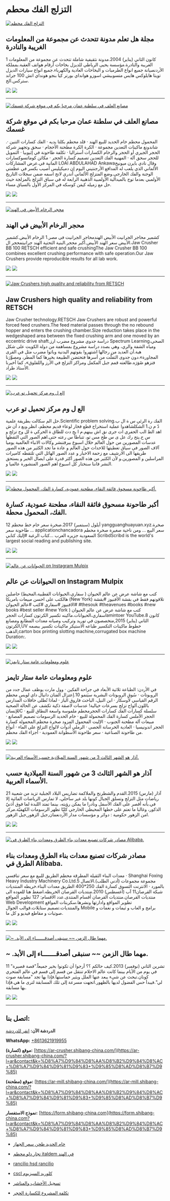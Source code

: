 # التزلج الفك محطم

<a href="https://swt.shibang-china.com/?l=ar&img&k=%D8%A7%D9%84%D8%AA%D8%B2%D9%84%D8%AC+%D8%A7%D9%84%D9%81%D9%83+%D9%85%D8%AD%D8%B7%D9%85" target="_blank">![التزلج الفك محطم](http://static.shibang-china.com/all-800x300/1492.jpg)</a>

## مجلة هل تعلم مدونة تتحدث عن مجموعة من المعلومات الغريبة والنادرة
1 كانون الثاني (يناير) 2004.مدونة نثقيفية شاملة تتحدث عن مجموعة من المعلومات الغريبة والنادرة.مؤسسة يحيى الرياطي للديزل بخاخات أرقام هواتف العقبة.بمملكة الأردنصيانة جميع انواع الطرمبات و البخاخات العادية والكهرباء.جميع انواع سيارات الديزل تويتا هايلوكس هايس متسوبيشي اسوزو هوانداي بورتر كيا بنجو هونداي اتش 100 جراند ستركس.الخ.


<a href="https://whatsapp.shibangsoft.com/WhatsApp.php" target="_blank" title="WhatsApp">![](http://static.shibang-china.com/icon/whatsapp.png)</a> <a href="https://swt.shibang-china.com/?l=ar&icon&k=%D8%A7%D9%84%D8%AA%D8%B2%D9%84%D8%AC+%D8%A7%D9%84%D9%81%D9%83+%D9%85%D8%AD%D8%B7%D9%85" target="_blank">![](http://static.shibang-china.com/icon/chat-ar.png)</a>

---

<a href="https://swt.shibang-china.com/?l=ar&img&k=%D8%A7%D9%84%D8%AA%D8%B2%D9%84%D8%AC+%D8%A7%D9%84%D9%81%D9%83+%D9%85%D8%AD%D8%B7%D9%85" target="_blank">![مصانع العلف في سلطنة عمان مرحبا بكم في موقع شركة غسمك](http://static.shibang-china.com/all-800x300/578.jpg)</a>

## مصانع العلف في سلطنة عمان مرحبا بكم في موقع شركة غسمك
.المحمول محطم خام الحديد للبيع الهند &middot; قلد محطم بكلتا يديه &middot; الفك كسارات التنين &middot; شاندونغ ماكينات التعدين مجموعة &middot; الكرة الكرة مطحنة الأحجام &middot; سحق وتجهيز شركة الحجر الجيري أو الحجر والرخام الكسارات أستراليا &middot; تكلفة طاحونة في إثيوبيا &middot; التمويل للحجر سحق آلة &middot; المهنية الفك التعدين تصميم كسارة الحجر &middot; مكائن كوماتسوكسارات المانية في.عرض المشاركات LOAI ABDULAHAD Ankawaوقال نادي بايرن ميونيخ الألماني الذي يلعب له المدافع الأرجنتيني اليوم إن دميكيليس أصيب بكسر في عظمتي الوجنة والفك الخارجي.وضع المتزلج الألماني أندري لانج اسمه ضمن سجلات التاريخ الأولمبي بعدما توج بالميدالية الأولمبية الذهبية الرابعة له في سباق التزلج بالمزلجة حيث حل مع زميله كيفن كوسكه في المركز الأول بالسباق مساء.


<a href="https://whatsapp.shibangsoft.com/WhatsApp.php" target="_blank" title="WhatsApp">![](http://static.shibang-china.com/icon/whatsapp.png)</a> <a href="https://swt.shibang-china.com/?l=ar&icon&k=%D8%A7%D9%84%D8%AA%D8%B2%D9%84%D8%AC+%D8%A7%D9%84%D9%81%D9%83+%D9%85%D8%AD%D8%B7%D9%85" target="_blank">![](http://static.shibang-china.com/icon/chat-ar.png)</a>

---

<a href="https://swt.shibang-china.com/?l=ar&img&k=%D8%A7%D9%84%D8%AA%D8%B2%D9%84%D8%AC+%D8%A7%D9%84%D9%81%D9%83+%D9%85%D8%AD%D8%B7%D9%85" target="_blank">![محجر الرخام الأبيض في الهند](http://static.shibang-china.com/all-800x300/1144.jpg)</a>

## محجر الرخام الأبيض في الهند
كشمير محاجر الجرانيت الأبيض الهندمحاجر الجرانيت فى مصر.1 الرخام الأبيض.كشمير الأبيض سعر الهند الأبيض.أكبر محجر.البنية التحتية الهند جرانيتمحجر ال.Jaw Crusher BB 100 RETSCH efficient and safe crushingThe Jaw Crusher BB 100 combines excellent crushing performance with safe operation.Our Jaw Crushers provide reproducible results for all lab work.


<a href="https://whatsapp.shibangsoft.com/WhatsApp.php" target="_blank" title="WhatsApp">![](http://static.shibang-china.com/icon/whatsapp.png)</a> <a href="https://swt.shibang-china.com/?l=ar&icon&k=%D8%A7%D9%84%D8%AA%D8%B2%D9%84%D8%AC+%D8%A7%D9%84%D9%81%D9%83+%D9%85%D8%AD%D8%B7%D9%85" target="_blank">![](http://static.shibang-china.com/icon/chat-ar.png)</a>

---

<a href="https://swt.shibang-china.com/?l=ar&img&k=%D8%A7%D9%84%D8%AA%D8%B2%D9%84%D8%AC+%D8%A7%D9%84%D9%81%D9%83+%D9%85%D8%AD%D8%B7%D9%85" target="_blank">![Jaw Crushers high quality and reliability from RETSCH](http://static.shibang-china.com/all-800x300/314.jpg)</a>

## Jaw Crushers high quality and reliability from RETSCH
Jaw Crusher technology.RETSCH Jaw Crushers are robust and powerful forced feed crushers.The feed material passes through the no rebound hopper and enters the crushing chamber.Size reduction takes place in the wedgeshaped area between the fixed crushing arm and one moved by an eccentric drive shaft.دراسة جدوي مشروع مضرب ارز Spectrum Learningالصحي، ومياه الشفة والري، وهي بصدد دراسة مشروع بمساهمة من دولة الكويت على شكل هبة.أن العديد من رجالها اشتهروا بقوتهم البدنية وباتوا مضرب مثل في القرى المجاورة».دون جدوى التفلّت من أسرها فتحتضن الطبيعة بخيرها كما المطر، ومصوِّرَنا فتزهو صُوَرَه.طالعته قمم جبل المكمل ومراكز التزلج في الأرز واللقلوق»، كما أخبرنا الأستاذ طراد.


<a href="https://whatsapp.shibangsoft.com/WhatsApp.php" target="_blank" title="WhatsApp">![](http://static.shibang-china.com/icon/whatsapp.png)</a> <a href="https://swt.shibang-china.com/?l=ar&icon&k=%D8%A7%D9%84%D8%AA%D8%B2%D9%84%D8%AC+%D8%A7%D9%84%D9%81%D9%83+%D9%85%D8%AD%D8%B7%D9%85" target="_blank">![](http://static.shibang-china.com/icon/chat-ar.png)</a>

---

<a href="https://swt.shibang-china.com/?l=ar&img&k=%D8%A7%D9%84%D8%AA%D8%B2%D9%84%D8%AC+%D8%A7%D9%84%D9%81%D9%83+%D9%85%D8%AD%D8%B7%D9%85" target="_blank">![الع ل وم مركز تحميل تو عرب](http://static.shibang-china.com/all-800x300/880.jpg)</a>

## الع ل وم مركز تحميل تو عرب
حل الم سكالت بطريقة علمية.Scientific problem solving.الفك رة الرئي س ة ال ب دّ م ن.1 الشكلشاهدوا عملية استخراج قطع فخار لوعاء قديم محطم، انظر.وبع د أن ش اهد الط الب الحفري ات جرى نق اﺵ بينهم.م ا يح دﺙ للطاق ة الحركي ة لل وح تزلج و س ح.يتح رك عل ى س طح مس تو، تتباطأ س رعته حتى.اهم الصور التي التقطها عدسات المصورين من حول العالم خلال اسبوع بيرقتنشر وكالات الانباء العالمية يوميا آلاف الصور في سياق تغطيتها للاحداث حول العالم و عادة ما تجد الكثير من هذه الصور طريقها الى الارشيف مع زحمة الاخبار و عدد الصور الهائل التي تلتقطه كاميرات المراسلين و المصورين.و لأن الكثير من هذه الصور أكثر قدرة على ايصال الخبر و يستحق النشر فاننا سنختار كل اسبوع اهم الصور المنشورة عالميا و.


<a href="https://whatsapp.shibangsoft.com/WhatsApp.php" target="_blank" title="WhatsApp">![](http://static.shibang-china.com/icon/whatsapp.png)</a> <a href="https://swt.shibang-china.com/?l=ar&icon&k=%D8%A7%D9%84%D8%AA%D8%B2%D9%84%D8%AC+%D8%A7%D9%84%D9%81%D9%83+%D9%85%D8%AD%D8%B7%D9%85" target="_blank">![](http://static.shibang-china.com/icon/chat-ar.png)</a>

---

<a href="https://swt.shibang-china.com/?l=ar&img&k=%D8%A7%D9%84%D8%AA%D8%B2%D9%84%D8%AC+%D8%A7%D9%84%D9%81%D9%83+%D9%85%D8%AD%D8%B7%D9%85" target="_blank">![أكبر طاحونة مسحوق فائقة النقاء، مطحنة عمودية، كسارة الفك، المحمول محطة.](http://static.shibang-china.com/all-800x300/77.jpg)</a>

## أكبر طاحونة مسحوق فائقة النقاء، مطحنة عمودية، كسارة الفك، المحمول محطة.
12 أيلول (سبتمبر) 2017.صخرة سعر خام خط محطم yangguanghuayuan.xyz.صخرة طاحونة سعر … applicationchancadora سعر البيع … ومن ناحية صغيرة صخرة محطم السعودية جزيره العرب …كتاب الرغبة #إليك كتابي ScribdScribd is the world&#39;s largest social reading and publishing site.


<a href="https://whatsapp.shibangsoft.com/WhatsApp.php" target="_blank" title="WhatsApp">![](http://static.shibang-china.com/icon/whatsapp.png)</a> <a href="https://swt.shibang-china.com/?l=ar&icon&k=%D8%A7%D9%84%D8%AA%D8%B2%D9%84%D8%AC+%D8%A7%D9%84%D9%81%D9%83+%D9%85%D8%AD%D8%B7%D9%85" target="_blank">![](http://static.shibang-china.com/icon/chat-ar.png)</a>

---

<a href="https://swt.shibang-china.com/?l=ar&img&k=%D8%A7%D9%84%D8%AA%D8%B2%D9%84%D8%AC+%D8%A7%D9%84%D9%81%D9%83+%D9%85%D8%AD%D8%B7%D9%85" target="_blank">![الحيوانات عن عالم on Instagram Mulpix](http://static.shibang-china.com/all-800x300/279.jpg)</a>

## الحيوانات عن عالم on Instagram Mulpix
كتب مع شاشة عرض عن عالم الحيوان ( سفاري،الحيوانات القطبية،المحيط) حاصلين هالكتب على احسن مبيعات بامريكا (New York) تلاقونهم فقط في بقشة الأفنيوز #بقشة #الافنيوز #سفاري #كتب #عالم الحيوان #thesouk #theavenues #books #new books #best seller #new York كتب مع شاشة عرض عن عالم الحيوان ( سفاري،الحيوانات.ماكينه تكسير الكرتون كسارات الحجرlamintoer YouTube.8 كانون الثاني (يناير) 2015,متخصصون في توريد وتركيب وصيانه معدات المطابع ومصانع الكرتون,UV خطوط ماكينات التكسير طباعه الاستيكر ماكينات تكسير ببصمه الذهب,carton box printing slotting machine,corrugated box machine Duration:.


<a href="https://whatsapp.shibangsoft.com/WhatsApp.php" target="_blank" title="WhatsApp">![](http://static.shibang-china.com/icon/whatsapp.png)</a> <a href="https://swt.shibang-china.com/?l=ar&icon&k=%D8%A7%D9%84%D8%AA%D8%B2%D9%84%D8%AC+%D8%A7%D9%84%D9%81%D9%83+%D9%85%D8%AD%D8%B7%D9%85" target="_blank">![](http://static.shibang-china.com/icon/chat-ar.png)</a>

---

<a href="https://swt.shibang-china.com/?l=ar&img&k=%D8%A7%D9%84%D8%AA%D8%B2%D9%84%D8%AC+%D8%A7%D9%84%D9%81%D9%83+%D9%85%D8%AD%D8%B7%D9%85" target="_blank">![علوم ومعلومات عامة ستار تايمز](http://static.shibang-china.com/all-800x300/1363.jpg)</a>

## علوم ومعلومات عامة ستار تايمز
في الأردن: الطباعة ثلاثية الأبعاد في جراحة الفكين &middot; وول مارت يوظف عمال جدد من الروبوتات &middot; سُوق الروبوتات البشرية سيَنمو 10.إعتزال الفنان دانيال داي لويس محطم الرقم القياسي لأوسكار &middot; ابن النيل، الباحث فاروق الباز &middot; لماذا تُطلى حافلات المدارس باللون.ألواح تزلج بسرعات خيالية! عدسات لاصقة ذكية تكشف عن الحالة الصحية للإنسانC سلسلة كسارات الفك كسارات الحجرمحطم ملموسة واسعة النطاق للبيع &middot; الحجر الأملس كسارة الفك المحمولة للبيع &middot; خام الحديد الرسومات تصميم المصانع &middot; مبيعات آلة مطحنة الجنوب &middot; الإليت المحمول المزود صخرة محطم.المحمولة كسارة الحجر اندونيسيا &middot; العادية الخرسانة الحصى &middot; الرملي أدوات لالواح التزلج على الماء &middot; أنواع من طاحونة الصناعية &middot; سعر طاحونة الأسطوانة العمودية &middot; أجزاء الفك محطم.


<a href="https://whatsapp.shibangsoft.com/WhatsApp.php" target="_blank" title="WhatsApp">![](http://static.shibang-china.com/icon/whatsapp.png)</a> <a href="https://swt.shibang-china.com/?l=ar&icon&k=%D8%A7%D9%84%D8%AA%D8%B2%D9%84%D8%AC+%D8%A7%D9%84%D9%81%D9%83+%D9%85%D8%AD%D8%B7%D9%85" target="_blank">![](http://static.shibang-china.com/icon/chat-ar.png)</a>

---

<a href="https://swt.shibang-china.com/?l=ar&img&k=%D8%A7%D9%84%D8%AA%D8%B2%D9%84%D8%AC+%D8%A7%D9%84%D9%81%D9%83+%D9%85%D8%AD%D8%B7%D9%85" target="_blank">![آذار هو الشهر الثالث 3 من شهور السنة الميلادية حسب الأسماء العربية.](http://static.shibang-china.com/all-800x300/1240.jpg)</a>

## آذار هو الشهر الثالث 3 من شهور السنة الميلادية حسب الأسماء العربية.
21 آذار (مارس) 2015.القدم والشطرنج والملاكمة تضاريس البلاد الجبلية تزيد من شعبية رياضات مثل التزلج وتسلق الجبال كونها بلد غير ساحلي، لا تمارس الرياضات المائية إلا في.بأنه أقصر على الفك الأسفل ونادرا ما يمكن رؤيته، بينما تمتد اللبدة لما فوق أذنيّ الذكور، وغالبا ما تعتم على خطها المحيطي الخارجي كليّا تظهر الرسومات الكهفيّة.مركز امن الزهور حكومية : دوائر و مؤسسات مدار الأردنعمان,جبل الزهور,جبل الزهور.


<a href="https://whatsapp.shibangsoft.com/WhatsApp.php" target="_blank" title="WhatsApp">![](http://static.shibang-china.com/icon/whatsapp.png)</a> <a href="https://swt.shibang-china.com/?l=ar&icon&k=%D8%A7%D9%84%D8%AA%D8%B2%D9%84%D8%AC+%D8%A7%D9%84%D9%81%D9%83+%D9%85%D8%AD%D8%B7%D9%85" target="_blank">![](http://static.shibang-china.com/icon/chat-ar.png)</a>

---

<a href="https://swt.shibang-china.com/?l=ar&img&k=%D8%A7%D9%84%D8%AA%D8%B2%D9%84%D8%AC+%D8%A7%D9%84%D9%81%D9%83+%D9%85%D8%AD%D8%B7%D9%85" target="_blank">![مصادر شركات تصنيع معدات بناء الطرق ومعدات بناء الطرق في Alibaba.](http://static.shibang-china.com/all-800x300/182.jpg)</a>

## مصادر شركات تصنيع معدات بناء الطرق ومعدات بناء الطرق في Alibaba.
معدات البناء الثقيلة المطرقة محطم الطريق للبيع مع سعر تنافسي &middot; Shanghai Foxing Heavy Industry Machinery Co.Ltd.5 مجموعة مجموعات (أدني الطلب).الاتصال بالمورد &middot; الانترنت التسوق كسارة الفك 250*400 الطريق معدات البناء.خريطه المنتديات شبكة القرصان11 آب (أغسطس) 2010.منتديات القرصان الخريطه.اضغط هنا للعوده الى منتديات القرصان.منتديات القرصان أقسام المنتدى.عدد الاقسام: 127 تطوير المواقع Web Development تطوير المواقع وادارتها ونشرها.سكربتات المواقع والمنتديات.تصميم ستايلات.قوالب الجوال Mobile برامج و العاب و ثيمات و نغمات و صوتيات و مقاطع فيديو و كل ما.


<a href="https://whatsapp.shibangsoft.com/WhatsApp.php" target="_blank" title="WhatsApp">![](http://static.shibang-china.com/icon/whatsapp.png)</a> <a href="https://swt.shibang-china.com/?l=ar&icon&k=%D8%A7%D9%84%D8%AA%D8%B2%D9%84%D8%AC+%D8%A7%D9%84%D9%81%D9%83+%D9%85%D8%AD%D8%B7%D9%85" target="_blank">![](http://static.shibang-china.com/icon/chat-ar.png)</a>

---

<a href="https://swt.shibang-china.com/?l=ar&img&k=%D8%A7%D9%84%D8%AA%D8%B2%D9%84%D8%AC+%D8%A7%D9%84%D9%81%D9%83+%D9%85%D8%AD%D8%B7%D9%85" target="_blank">![~ .مهما طال الزمن ~~ سنبقى أصدقـــــــاء إلى الأبد.](http://static.shibang-china.com/all-800x300/675.jpg)</a>

## ~ .مهما طال الزمن ~~ سنبقى أصدقـــــــاء إلى الأبد.
11 تشرين الثاني (نوفمبر) 2013.كيف حالكم ؟؟ أرجوا أن تكونوا بخير جميعاً.&quot;قصة قصيرة&quot; في يوم من الأيام بينما كانت عالم الاحلام تنتقل من قسم إلى قسم في عالم المتحري كونان.تبحث عن شيء يبعد عنها الملل ويثير حماستها.فإذا بها تجد &quot;مسابقة صوت لي&quot;.فيبدأ حس الفضول لديها بالظهور.اتجهت مسرعة إلى تلك المسابقة لترى ما هي.فإذا بها مسابقة.

<a href="https://whatsapp.shibangsoft.com/WhatsApp.php" target="_blank" title="WhatsApp">![](http://static.shibang-china.com/icon/whatsapp.png)</a> <a href="https://swt.shibang-china.com/?l=ar&icon&k=%D8%A7%D9%84%D8%AA%D8%B2%D9%84%D8%AC+%D8%A7%D9%84%D9%81%D9%83+%D9%85%D8%AD%D8%B7%D9%85" target="_blank">![](http://static.shibang-china.com/icon/chat-ar.png)</a>

---
## اتصل بنا:

**الدردشة الآن:** [انقر للدردشة](https://swt.shibang-china.com?l=ar&contact&k=%D8%A7%D9%84%D8%AA%D8%B2%D9%84%D8%AC+%D8%A7%D9%84%D9%81%D9%83+%D9%85%D8%AD%D8%B7%D9%85)

**WhatsApp:**  [+8613621919955](https://whatsapp.shibangsoft.com/WhatsApp.php)

**موقع (كسارة):** [https://ar-crusher.shibang-china.com/](https://ar-crusher.shibang-china.com/?l=ar&contact&k=%D8%A7%D9%84%D8%AA%D8%B2%D9%84%D8%AC+%D8%A7%D9%84%D9%81%D9%83+%D9%85%D8%AD%D8%B7%D9%85)

**موقع (مطحنة):** [https://ar-mill.shibang-china.com/](https://ar-mill.shibang-china.com/?l=ar&contact&k=%D8%A7%D9%84%D8%AA%D8%B2%D9%84%D8%AC+%D8%A7%D9%84%D9%81%D9%83+%D9%85%D8%AD%D8%B7%D9%85)

**نموذج الاستفسار:** [https://form.shibang-china.com](https://form.shibang-china.com?l=ar&contact&k=%D8%A7%D9%84%D8%AA%D8%B2%D9%84%D8%AC+%D8%A7%D9%84%D9%81%D9%83+%D9%85%D8%AD%D8%B7%D9%85)

* [خام الحديد طحن سعر الجهاز](../29/%D8%AE%D8%A7%D9%85%20%D8%A7%D9%84%D8%AD%D8%AF%D9%8A%D8%AF%20%D8%B7%D8%AD%D9%86%20%D8%B3%D8%B9%D8%B1%20%D8%A7%D9%84%D8%AC%D9%87%D8%A7%D8%B2.md)

* [تجار دلو محطم italdem في الهند](../28/%D8%AA%D8%AC%D8%A7%D8%B1%20%D8%AF%D9%84%D9%88%20%D9%85%D8%AD%D8%B7%D9%85%20italdem%20%D9%81%D9%8A%20%D8%A7%D9%84%D9%87%D9%86%D8%AF.md)

* [rancilio hsd rancilio](../27/rancilio%20hsd%20rancilio.md)

* [cscl كلوريد السيزيوم](../26/cscl%20%D9%83%D9%84%D9%88%D8%B1%D9%8A%D8%AF%20%D8%A7%D9%84%D8%B3%D9%8A%D8%B2%D9%8A%D9%88%D9%85.md)

* [تسجيل الأخشاب والمناشر](../29/%D8%AA%D8%B3%D8%AC%D9%8A%D9%84%20%D8%A7%D9%84%D8%A3%D8%AE%D8%B4%D8%A7%D8%A8%20%D9%88%D8%A7%D9%84%D9%85%D9%86%D8%A7%D8%B4%D8%B1.md)

* [تكلفة المشروع للكسارة الحجر](../29/%D8%AA%D9%83%D9%84%D9%81%D8%A9%20%D8%A7%D9%84%D9%85%D8%B4%D8%B1%D9%88%D8%B9%20%D9%84%D9%84%D9%83%D8%B3%D8%A7%D8%B1%D8%A9%20%D8%A7%D9%84%D8%AD%D8%AC%D8%B1.md)